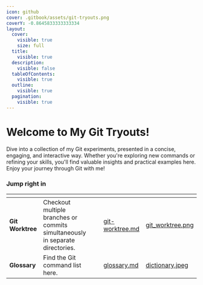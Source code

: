 ```yaml
---
icon: github
cover: .gitbook/assets/git-tryouts.png
coverY: -0.8645833333333334
layout:
  cover:
    visible: true
    size: full
  title:
    visible: true
  description:
    visible: false
  tableOfContents:
    visible: true
  outline:
    visible: true
  pagination:
    visible: true
---
```


# Welcome  to My Git Tryouts!

Dive into a collection of my Git experiments, presented in a concise, engaging, and interactive way. Whether you're exploring new commands or refining your skills, you'll find valuable insights and practical examples here. Enjoy your journey through Git with me!



### Jump right in

<table data-view="cards"><thead><tr><th></th><th></th><th data-hidden></th><th data-hidden data-card-target data-type="content-ref"></th><th data-hidden data-card-cover data-type="files"></th></tr></thead><tbody><tr><td><strong>Git Worktree</strong></td><td>Checkout multiple branches or commits simultaneously in separate directories.</td><td></td><td><a href="git-worktree.md">git-worktree.md</a></td><td><a href=".gitbook/assets/git_worktree.png">git_worktree.png</a></td></tr><tr><td><strong>Glossary</strong>    </td><td> Find the Git command list here.         </td><td> </td><td><a href="glossary.md">glossary.md</a></td><td><a href=".gitbook/assets/dictionary.jpeg">dictionary.jpeg</a></td></tr></tbody></table>
